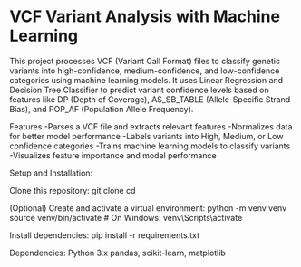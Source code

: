 # VCF Variant Analysis with Machine Learning

This project processes VCF (Variant Call Format) files to classify genetic variants into high-confidence, medium-confidence, and low-confidence categories using machine learning models. It uses Linear Regression and Decision Tree Classifier to predict variant confidence levels based on features like DP (Depth of Coverage), AS_SB_TABLE (Allele-Specific Strand Bias), and POP_AF (Population Allele Frequency).

Features
-Parses a VCF file and extracts relevant features
-Normalizes data for better model performance
-Labels variants into High, Medium, or Low confidence categories
-Trains machine learning models to classify variants
-Visualizes feature importance and model performance

Setup and Installation:

Clone this repository:
git clone <your-repo-url>
cd <your-repo-name>

(Optional) Create and activate a virtual environment:
python -m venv venv  
source venv/bin/activate  # On Windows: venv\Scripts\activate

Install dependencies:
pip install -r requirements.txt

Dependencies:
Python 3.x
pandas, scikit-learn, matplotlib
